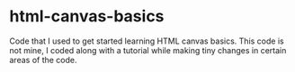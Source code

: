 # html-canvas-basics

Code that I used to get started learning HTML canvas basics. This code is not mine, I coded along with a tutorial
while making tiny changes in certain areas of the code.
